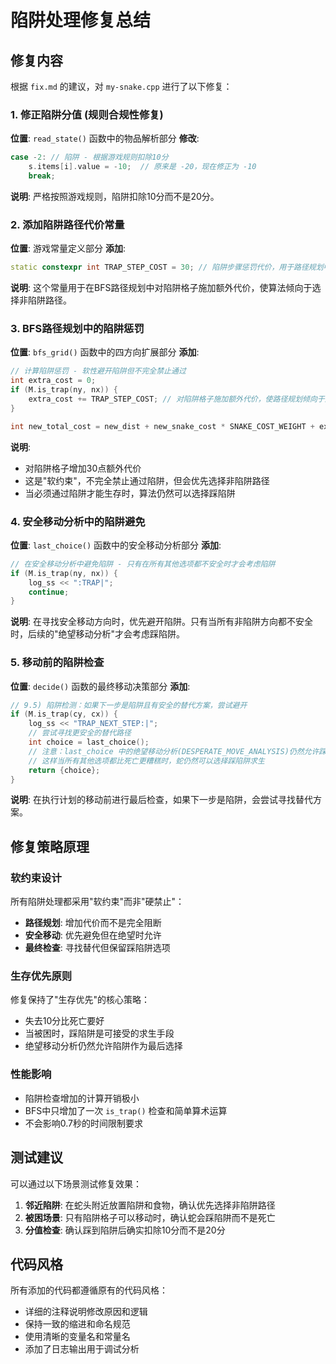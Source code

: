 # 陷阱处理修复总结

## 修复内容

根据 `fix.md` 的建议，对 `my-snake.cpp` 进行了以下修复：

### 1. 修正陷阱分值 (规则合规性修复)
**位置**: `read_state()` 函数中的物品解析部分
**修改**: 
```cpp
case -2: // 陷阱 - 根据游戏规则扣除10分
    s.items[i].value = -10;  // 原来是 -20，现在修正为 -10
    break;
```
**说明**: 严格按照游戏规则，陷阱扣除10分而不是20分。

### 2. 添加陷阱路径代价常量
**位置**: 游戏常量定义部分
**添加**:
```cpp
static constexpr int TRAP_STEP_COST = 30; // 陷阱步骤惩罚代价，用于路径规划中软性避开陷阱
```
**说明**: 这个常量用于在BFS路径规划中对陷阱格子施加额外代价，使算法倾向于选择非陷阱路径。

### 3. BFS路径规划中的陷阱惩罚
**位置**: `bfs_grid()` 函数中的四方向扩展部分
**添加**:
```cpp
// 计算陷阱惩罚 - 软性避开陷阱但不完全禁止通过
int extra_cost = 0;
if (M.is_trap(ny, nx)) {
    extra_cost += TRAP_STEP_COST; // 对陷阱格子施加额外代价，使路径规划倾向于避开
}

int new_total_cost = new_dist + new_snake_cost * SNAKE_COST_WEIGHT + extra_cost;
```
**说明**: 
- 对陷阱格子增加30点额外代价
- 这是"软约束"，不完全禁止通过陷阱，但会优先选择非陷阱路径
- 当必须通过陷阱才能生存时，算法仍然可以选择踩陷阱

### 4. 安全移动分析中的陷阱避免
**位置**: `last_choice()` 函数中的安全移动分析部分
**添加**:
```cpp
// 在安全移动分析中避免陷阱 - 只有在所有其他选项都不安全时才会考虑陷阱
if (M.is_trap(ny, nx)) {
    log_ss << ":TRAP|";
    continue;
}
```
**说明**: 在寻找安全移动方向时，优先避开陷阱。只有当所有非陷阱方向都不安全时，后续的"绝望移动分析"才会考虑踩陷阱。

### 5. 移动前的陷阱检查
**位置**: `decide()` 函数的最终移动决策部分
**添加**:
```cpp
// 9.5) 陷阱检测：如果下一步是陷阱且有安全的替代方案，尝试避开
if (M.is_trap(cy, cx)) {
    log_ss << "TRAP_NEXT_STEP:|";
    // 尝试寻找更安全的替代路径
    int choice = last_choice();
    // 注意：last_choice 中的绝望移动分析(DESPERATE_MOVE_ANALYSIS)仍然允许踩陷阱，
    // 这样当所有其他选项都比死亡更糟糕时，蛇仍然可以选择踩陷阱求生
    return {choice};
}
```
**说明**: 在执行计划的移动前进行最后检查，如果下一步是陷阱，会尝试寻找替代方案。

## 修复策略原理

### 软约束设计
所有陷阱处理都采用"软约束"而非"硬禁止"：
- **路径规划**: 增加代价而不是完全阻断
- **安全移动**: 优先避免但在绝望时允许
- **最终检查**: 寻找替代但保留踩陷阱选项

### 生存优先原则
修复保持了"生存优先"的核心策略：
- 失去10分比死亡要好
- 当被困时，踩陷阱是可接受的求生手段
- 绝望移动分析仍然允许陷阱作为最后选择

### 性能影响
- 陷阱检查增加的计算开销极小
- BFS中只增加了一次 `is_trap()` 检查和简单算术运算
- 不会影响0.7秒的时间限制要求

## 测试建议

可以通过以下场景测试修复效果：

1. **邻近陷阱**: 在蛇头附近放置陷阱和食物，确认优先选择非陷阱路径
2. **被困场景**: 只有陷阱格子可以移动时，确认蛇会踩陷阱而不是死亡
3. **分值检查**: 确认踩到陷阱后确实扣除10分而不是20分

## 代码风格

所有添加的代码都遵循原有的代码风格：
- 详细的注释说明修改原因和逻辑
- 保持一致的缩进和命名规范
- 使用清晰的变量名和常量名
- 添加了日志输出用于调试分析
